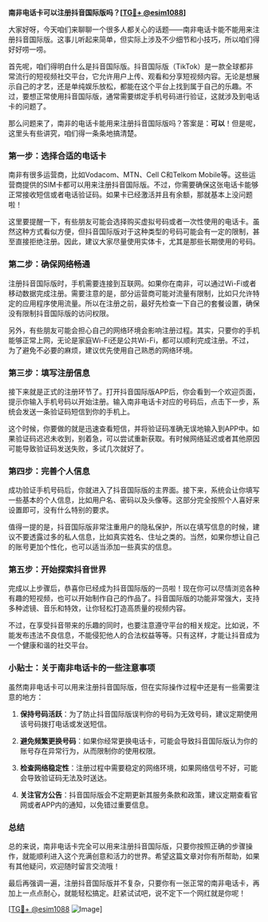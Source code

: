 **南非电话卡可以注册抖音国际版吗？[[TG💪+ @esim1088](https://t.me/s/esim1088)]**

大家好呀，今天咱们来聊聊一个很多人都关心的话题——南非电话卡能不能用来注册抖音国际版。这事儿听起来简单，但实际上涉及不少细节和小技巧，所以咱们得好好唠一唠。

首先呢，咱们得明白什么是抖音国际版。抖音国际版（TikTok）是一款全球都非常流行的短视频社交平台，它允许用户上传、观看和分享短视频内容。无论是想展示自己的才艺，还是单纯娱乐放松，都能在这个平台上找到属于自己的乐趣。不过，要想正常使用抖音国际版，通常需要绑定手机号码进行验证，这就涉及到电话卡的问题了。

那么问题来了，南非的电话卡能用来注册抖音国际版吗？答案是：**可以**！但是呢，这里头有些讲究，咱们得一条条地搞清楚。

### **第一步：选择合适的电话卡**
南非有很多运营商，比如Vodacom、MTN、Cell C和Telkom Mobile等。这些运营商提供的SIM卡都可以用来注册抖音国际版。不过，你需要确保这张电话卡能够正常接收短信或者电话验证码。如果卡已经激活并且有余额，那就基本上没问题啦！

这里要提醒一下，有些朋友可能会选择购买虚拟号码或者一次性使用的电话卡。虽然这种方式看似方便，但抖音国际版对于这种类型的号码可能会有一定的限制，甚至直接拒绝注册。因此，建议大家尽量使用实体卡，尤其是那些长期使用的号码。

### **第二步：确保网络畅通**
注册抖音国际版时，手机需要连接到互联网。如果你在南非，可以通过Wi-Fi或者移动数据完成注册。需要注意的是，部分运营商可能对流量有限制，比如只允许特定的应用程序使用流量。所以在注册之前，最好先检查一下自己的套餐设置，确保没有限制抖音国际版的访问权限。

另外，有些朋友可能会担心自己的网络环境会影响注册过程。其实，只要你的手机能够正常上网，无论是家庭Wi-Fi还是公共Wi-Fi，都可以顺利完成注册。不过，为了避免不必要的麻烦，建议优先使用自己熟悉的网络环境。

### **第三步：填写注册信息**
接下来就是正式的注册环节了。打开抖音国际版APP后，你会看到一个欢迎页面，提示你输入手机号码以开始注册。输入南非电话卡对应的号码后，点击下一步，系统会发送一条验证码短信到你的手机上。

这个时候，你要做的就是迅速查看短信，并将验证码准确无误地输入到APP中。如果验证码迟迟未收到，别着急，可以尝试重新获取。有时候网络延迟或者其他原因可能导致验证码发送失败，多试几次就好了。

### **第四步：完善个人信息**
成功验证手机号码后，你就进入了抖音国际版的主界面。接下来，系统会让你填写一些基本的个人信息，比如用户名、密码以及头像等。这部分完全按照个人喜好来设置即可，没有什么特别的要求。

值得一提的是，抖音国际版非常注重用户的隐私保护，所以在填写信息的时候，建议不要透露过多的私人信息，比如真实姓名、住址之类的。当然，如果你想让自己的账号更加个性化，也可以适当添加一些真实的信息。

### **第五步：开始探索抖音世界**
完成以上步骤后，恭喜你已经成为抖音国际版的一员啦！现在你可以尽情浏览各种有趣的短视频，也可以开始制作自己的作品了。抖音国际版的功能非常强大，支持多种滤镜、音乐和特效，让你轻松打造高质量的视频内容。

不过，在享受抖音带来的乐趣的同时，也要注意遵守平台的相关规定。比如说，不能发布违法不良信息，不能侵犯他人的合法权益等等。只有这样，才能让抖音成为一个健康和谐的社交平台。

### **小贴士：关于南非电话卡的一些注意事项**
虽然南非电话卡可以用来注册抖音国际版，但在实际操作过程中还是有一些需要注意的地方：

1. **保持号码活跃**：为了防止抖音国际版误判你的号码为无效号码，建议定期使用该号码拨打电话或发送短信。
   
2. **避免频繁更换号码**：如果你经常更换电话卡，可能会导致抖音国际版认为你的账号存在异常行为，从而限制你的使用权限。

3. **检查网络稳定性**：注册过程中需要稳定的网络环境，如果网络信号不好，可能会导致验证码无法及时送达。

4. **关注官方公告**：抖音国际版会不定期更新其服务条款和政策，建议定期查看官网或者APP内的通知，以免错过重要信息。

### **总结**
总的来说，南非电话卡完全可以用来注册抖音国际版，只要你按照正确的步骤操作，就能顺利进入这个充满创意和活力的世界。希望这篇文章对你有所帮助，如果有其他疑问，欢迎随时留言交流哦！

最后再强调一遍，注册抖音国际版并不复杂，只要你有一张正常的南非电话卡，再加上一点点耐心，就能轻松搞定。赶紧试试吧，说不定下一个网红就是你呢！

[[TG💪+ @esim1088](https://t.me/s/esim1088) ![Image](https://i.postimg.cc/4NQfJmqS/Snipaste-2025-05-13-00-14-12.png)]